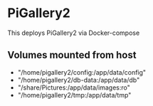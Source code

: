 # PiGallery2
This deploys PiGallery2 via Docker-compose

## Volumes mounted from host
- "/home/pigallery2/config:/app/data/config"
- "/home/pigallery2/db-data:/app/data/db"
- "/share/Pictures:/app/data/images:ro"
- "/home/pigallery2/tmp:/app/data/tmp"


